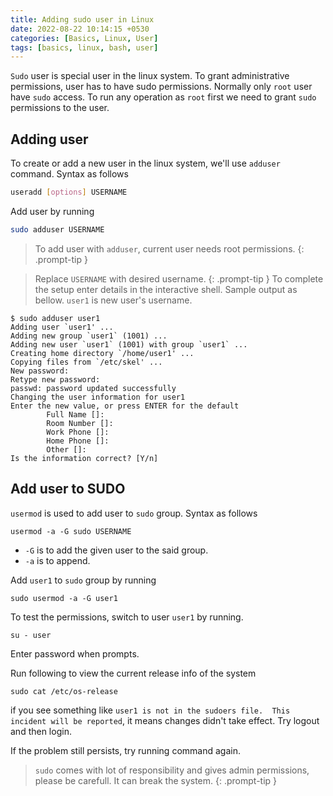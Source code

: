 ```yaml
---
title: Adding sudo user in Linux
date: 2022-08-22 10:14:15 +0530
categories: [Basics, Linux, User]
tags: [basics, linux, bash, user]
---
```


`Sudo` user is special user in the linux system. To grant administrative permissions, user has to have sudo permissions. Normally only `root` user have `sudo` access. To run any operation as `root` first we need to grant `sudo` permissions to the user.

## Adding user

To create or add a new user in the linux system, we'll use `adduser` command. Syntax as follows

```bash
useradd [options] USERNAME
```

Add user by running

```bash
sudo adduser USERNAME
```

> To add user with `adduser`, current user needs root permissions.
{: .prompt-tip }

> Replace `USERNAME` with desired username.
{: .prompt-tip }
To complete the setup enter details in the interactive shell. Sample output as bellow. `user1` is new user's username.

```shell
$ sudo adduser user1
Adding user `user1' ...
Adding new group `user1` (1001) ...
Adding new user `user1` (1001) with group `user1` ...
Creating home directory `/home/user1' ...
Copying files from `/etc/skel' ...
New password:
Retype new password:
passwd: password updated successfully
Changing the user information for user1
Enter the new value, or press ENTER for the default
        Full Name []:
        Room Number []:
        Work Phone []:
        Home Phone []:
        Other []:
Is the information correct? [Y/n]
```

## Add user to SUDO

`usermod` is used to add user to `sudo` group. Syntax as follows

```shell
usermod -a -G sudo USERNAME
```

- `-G` is to add the given user to the said group.
- `-a` is to append.

Add `user1` to `sudo` group by running

```shell
sudo usermod -a -G user1
```

To test the permissions, switch to user `user1` by running.

```shell
su - user
```

Enter password when prompts.

Run following to view the current release info of the system

```shell
sudo cat /etc/os-release
```

if you see something like `user1 is not in the sudoers file.  This incident will be reported`, it means changes didn't take effect. Try logout and then login.

If the problem still persists, try running command again.

> `sudo` comes with lot of responsibility and gives admin permissions, please be carefull. It can break the system.
{: .prompt-tip }
